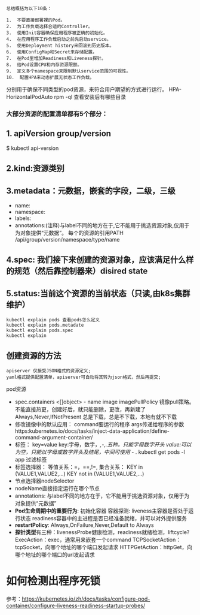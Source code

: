 ```
总结概括为以下10条：

1.  不要直接部署裸的Pod。
2.  为工作负载选择合适的Controller。
3.  使用Init容器确保应用程序被正确的初始化。
4.  在应用程序工作负载启动之前先启动service。
5.  使用Deployment history来回滚到历史版本。
6.  使用ConfigMap和Secret来存储配置。
7.  在Pod里增加Readiness和Liveness探针。
8.  给Pod设置CPU和内存资源限额。
9.  定义多个namespace来限制默认service范围的可视性。
10.  配置HPA来动态扩展无状态工作负载。
```
分别用于确保不同类型的pod资源，来符合用户期望的方式进行运行。
HPA-HorizontalPodAuto
rpm -ql 查看安装后有哪些目录
### **大部分资源的配置清单都有5个部分**：
## 1. apiVersion group/version 
$ kubectl api-version
## 2.kind:资源类别
## 3.metadata：元数据，嵌套的字段，二级，三级
+ name:
+ namespace:
+ labels:
+ annotations:(注释)与label不同的地方在于,它不能用于挑选资源对象,仅用于为对象提供“元数据”。
    每个的资源的引用PATH
        /api/group/version/namespace/type/name
## 4.spec: 我们接下来创建的资源对象，应该满足什么样的规范（然后靠控制器来）disired state
## 5.status:当前这个资源的当前状态（只读,由k8s集群维护）
    kubectl explain pods 查看pods怎么定义
    kubectl explain pods.metadate
    kubectl explain pods.spec
    kubectl explain 
## **创建资源的方法**
    apiserver 仅接受JSON格式的资源定义;
    yaml格式提供配置清单，apiserver可自动将其转为json格式，然后再提交;
pod资源
+ spec.containers <[]object>
        - name <string>
          image <string>
          imagePullPolicy <string>镜像pull策略。不能直接热更，创建好后，就只能删除，更改，再新建了
            Always,Never,IfNotPresent 总是下载，总是不下载，本地有就不下载
+ 修改镜像中的默认应用：
        command要运行的程序
        args传递给程序的参数
            https:kubernetes.io/docs/tasks/inject-data-application/define-command-argument-container/
+ 标签：
            key=value
                key:字母，数字，_,-,.五种。只能字母数字开头
                value:可以为空，只能以字母或数字开头及结尾，中间可使用_ - .
    kubectl get pods -l app 过滤标签
+ 标签选择器：
        等值关系：=，==,!=,
        集合关系：
              KEY in (VALUE1,VALUE2,...)
              KEY not in (VALUE1,VALUE2,...)
+ 节点选择器nodeSelector
+ nodeName直接指定运行在哪个节点
+ annotations:
       与label不同的地方在于，它不能用于挑选资源对象，仅用于为对象提供“元数据”
+ **Pod生命周期中的重要行为**:
    初始化容器
    容器探测:
      liveness主容器是否处于运行状态
      readiness容器中的主进程是否已经准备就绪，并可以对外提供服务
+ **restartPolicy**: 
    Always,OnFailure,Never,Default to Always
+ **探针类型**有三种：livenessProbe健康检测，readiness就绪检测，liftcycle?
    ExecAction：exec，通常用来嵌套一个command
    TCPSocketAction：tcpSocket，向哪个地址的哪个端口发起请求
    HTTPGetAction：httpGet，向哪个地址的哪个端口的url发起请求
# 如何检测出程序死锁
参考：https://kubernetes.io/zh/docs/tasks/configure-pod-container/configure-liveness-readiness-startup-probes/
